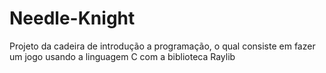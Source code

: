 # Needle-Knight
Projeto da cadeira de introdução a programação, o qual consiste em fazer um jogo usando a linguagem C com a biblioteca Raylib
